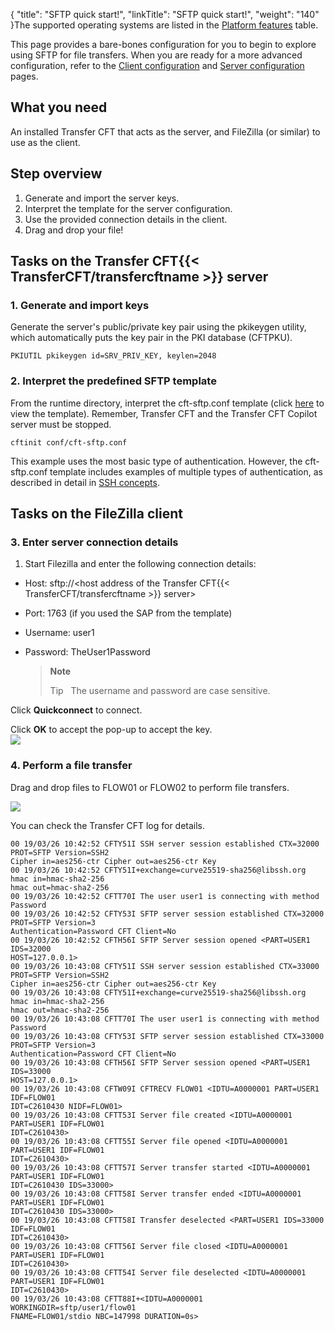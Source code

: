 {
    "title": "SFTP quick start!",
    "linkTitle": "SFTP quick start!",
    "weight": "140"
}The supported operating systems are listed in the [Platform features](../../../datasheet) table.

This page provides a bare-bones configuration for you to begin to explore using SFTP for file transfers. When you are ready for a more advanced configuration, refer to the [Client configuration](../sftp_client) and [Server configuration](../sftp_server) pages.

## What you need

An installed Transfer CFT that acts as the server, and FileZilla (or similar) to use as the client.

## Step overview

1. Generate and import the server keys.
1. Interpret the template for the server configuration.
1. Use the provided connection details in the client.
1. Drag and drop your file!

## Tasks on the Transfer CFT{{< TransferCFT/transfercftname  >}} server

### 1. Generate and import keys

Generate the server's public/private key pair using the pkikeygen utility, which automatically puts the key pair in the PKI database (CFTPKU).

```
PKIUTIL pkikeygen id=SRV_PRIV_KEY, keylen=2048
```

### 2. Interpret the predefined SFTP template

From the runtime directory, interpret the cft-sftp.conf template (click [here]() to view the template). Remember, Transfer CFT and the Transfer CFT Copilot server must be stopped.

```
cftinit conf/cft-sftp.conf
```

This example uses the most basic type of authentication. However, the cft-sftp.conf template includes examples of multiple types of authentication, as described in detail in [SSH concepts](../sftp_keys_concepts).

## Tasks on the FileZilla client

### 3. Enter server connection details

1. Start Filezilla and enter the following connection details:

- Host: sftp://&lt;host address of the Transfer CFT{{< TransferCFT/transfercftname >}} server>

- Port: 1763 (if you used the SAP from the template)

- Username: user1

- Password: TheUser1Password  

    > **Note**
    >
    > Tip  
    > The username and password are case sensitive.

Click **Quickconnect** to connect.

Click **OK** to accept the pop-up to accept the key.  
![](/Images/TransferCFT/fz_client_popup.png)

### 4. Perform a file transfer

Drag and drop files to FLOW01 or FLOW02 to perform file transfers.

![](/Images/TransferCFT/fz_client.png)

You can check the Transfer CFT log for details.

```
00 19/03/26 10:42:52 CFTY51I SSH server session established CTX=32000 PROT=SFTP Version=SSH2
Cipher in=aes256-ctr Cipher out=aes256-ctr Key
00 19/03/26 10:42:52 CFTY51I+exchange=curve25519-sha256@libssh.org hmac in=hmac-sha2-256
hmac out=hmac-sha2-256
00 19/03/26 10:42:52 CFTT70I The user user1 is connecting with method Password
00 19/03/26 10:42:52 CFTY53I SFTP server session established CTX=32000 PROT=SFTP Version=3
Authentication=Password CFT Client=No
00 19/03/26 10:42:52 CFTH56I SFTP Server session opened <PART=USER1 IDS=32000
HOST=127.0.0.1>
00 19/03/26 10:43:08 CFTY51I SSH server session established CTX=33000 PROT=SFTP Version=SSH2
Cipher in=aes256-ctr Cipher out=aes256-ctr Key
00 19/03/26 10:43:08 CFTY51I+exchange=curve25519-sha256@libssh.org hmac in=hmac-sha2-256
hmac out=hmac-sha2-256
00 19/03/26 10:43:08 CFTT70I The user user1 is connecting with method Password
00 19/03/26 10:43:08 CFTY53I SFTP server session established CTX=33000 PROT=SFTP Version=3
Authentication=Password CFT Client=No
00 19/03/26 10:43:08 CFTH56I SFTP Server session opened <PART=USER1 IDS=33000
HOST=127.0.0.1>
00 19/03/26 10:43:08 CFTW09I CFTRECV FLOW01 <IDTU=A0000001 PART=USER1 IDF=FLOW01
IDT=C2610430 NIDF=FLOW01>
00 19/03/26 10:43:08 CFTT53I Server file created <IDTU=A0000001 PART=USER1 IDF=FLOW01
IDT=C2610430>
00 19/03/26 10:43:08 CFTT55I Server file opened <IDTU=A0000001 PART=USER1 IDF=FLOW01
IDT=C2610430>
00 19/03/26 10:43:08 CFTT57I Server transfer started <IDTU=A0000001 PART=USER1 IDF=FLOW01
IDT=C2610430 IDS=33000>
00 19/03/26 10:43:08 CFTT58I Server transfer ended <IDTU=A0000001 PART=USER1 IDF=FLOW01
IDT=C2610430 IDS=33000>
00 19/03/26 10:43:08 CFTT58I Transfer deselected <PART=USER1 IDS=33000 IDF=FLOW01
IDT=C2610430>
00 19/03/26 10:43:08 CFTT56I Server file closed <IDTU=A0000001 PART=USER1 IDF=FLOW01
IDT=C2610430>
00 19/03/26 10:43:08 CFTT54I Server file deselected <IDTU=A0000001 PART=USER1 IDF=FLOW01
IDT=C2610430>
00 19/03/26 10:43:08 CFTT88I+<IDTU=A0000001 WORKINGDIR=sftp/user1/flow01
FNAME=FLOW01/stdio NBC=147998 DURATION=0s>
```
